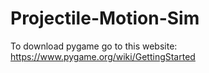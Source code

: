 # Projectile-Motion-Sim
To download pygame go to this website:
https://www.pygame.org/wiki/GettingStarted

